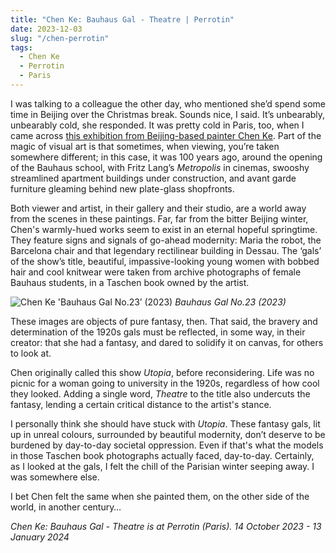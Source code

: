 ```yaml
---
title: "Chen Ke: Bauhaus Gal - Theatre | Perrotin"
date: 2023-12-03
slug: "/chen-perrotin"
tags:
  - Chen Ke
  - Perrotin
  - Paris 
---
```


I was talking to a colleague the other day, who mentioned she’d spend some time in Beijing over the Christmas break. Sounds nice, I said. It’s unbearably, unbearably cold, she responded. It was pretty cold in Paris, too, when I came across [this exhibition from Beijing-based painter Chen Ke](https://leaflet.perrotin.com/view/638/bauhaus-gal-theatre). Part of the magic of visual art is that sometimes, when viewing, you’re taken somewhere different; in this case, it was 100 years ago, around the opening of the Bauhaus school, with Fritz Lang’s *Metropolis* in cinemas, swooshy streamlined apartment buildings under construction, and avant garde furniture gleaming behind new plate-glass shopfronts.

Both viewer and artist, in their gallery and their studio, are a world away from the scenes in these paintings. Far, far from the bitter Beijing winter, Chen's warmly-hued works seem to exist in an eternal hopeful springtime. They feature signs and signals of go-ahead modernity: Maria the robot, the Barcelona chair and that legendary rectilinear building in Dessau. The ‘gals’ of the show’s title, beautiful, impassive-looking young women with bobbed hair and cool knitwear were taken from archive photographs of female Bauhaus students, in a Taschen book owned by the artist.

![Chen Ke 'Bauhaus Gal No.23’ (2023)](/chen-perrotin-1.jpeg)
*Bauhaus Gal No.23 (2023)*

These images are objects of pure fantasy, then. That said, the bravery and determination of the 1920s gals must be reflected, in some way, in their creator: that she had a fantasy, and dared to solidify it on canvas, for others to look at. 

Chen originally called this show *Utopia*, before reconsidering. Life was no picnic for a woman going to university in the 1920s, regardless of how cool they looked. Adding a single word, *Theatre* to the title also undercuts the fantasy, lending a certain critical distance to the artist's stance.

I personally think she should have stuck with *Utopia*. These fantasy gals, lit up in unreal colours, surrounded by beautiful modernity, don’t deserve to be burdened by day-to-day societal oppression. Even if that's what the models in those Taschen book photographs actually faced, day-to-day. Certainly, as I looked at the gals, I felt the chill of the Parisian winter seeping away. I was somewhere else.

I bet Chen felt the same when she painted them, on the other side of the world, in another century…

*Chen Ke: Bauhaus Gal - Theatre is at Perrotin (Paris). 14 October 2023 - 13 January 2024*
